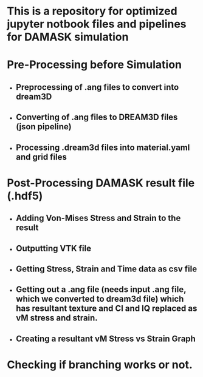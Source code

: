 # This is a repository for optimized jupyter notbook files and pipelines for DAMASK simulation

# Pre-Processing before Simulation

- ## Preprocessing of .ang files to convert into dream3D
- ## Converting of .ang files to DREAM3D files (json pipeline)
- ## Processing .dream3d files into material.yaml and grid files


# Post-Processing DAMASK result file (.hdf5)

- ## Adding Von-Mises Stress and Strain to the result
- ## Outputting VTK file
- ## Getting Stress, Strain and Time data as csv file
- ## Getting out a .ang file (needs input .ang file, which we converted to dream3d file) which has resultant texture and CI and IQ replaced as vM stress and strain.
- ## Creating a resultant vM Stress vs Strain Graph


# Checking if branching works or not.